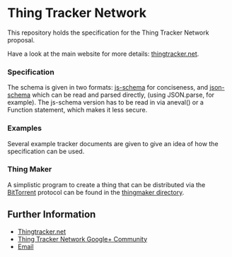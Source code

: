 # Thing Tracker Network

This repository holds the specification for the Thing Tracker Network proposal.  

Have a look at the main website for more details: [thingtracker.net](http://thingtracker.net).


### Specification

The schema is given in two formats: [js-schema](git://github.com/molnarg/js-schema.git) for conciseness, and [json-schema](http://json-schema.org) which can be read and parsed directly, (using JSON.parse, for example).  The js-schema version has to be read in via aneval() or a Function statement, which makes it less secure.

### Examples
Several example tracker documents are given to give an idea of how the specification can be used.

### Thing Maker
A simplistic program to create a thing that can be distributed via the
[BitTorrent](https://en.wikipedia.org/wiki/Bittorrent) protocol can be found
in the [thingmaker directory](thingmaker/docs/index.html). 

## Further Information
* [Thingtracker.net](http://thingtracker.net)
* [Thing Tracker Network Google+ Community](https://plus.google.com/u/0/communities/112691591186958693265)
* [Email](contact@thingtracker.net)
